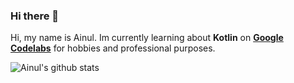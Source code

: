 ### Hi there 👋

Hi, my name is Ainul. Im currently learning about **Kotlin** on <b>[Google Codelabs](https://codelabs.developers.google.com/android-kotlin-fundamentals/)</b> for hobbies and professional purposes.

![Ainul's github stats](https://github-readme-stats.vercel.app/api?username=ai-null&show_icons=true&theme=onedark)

<!--
**ai-null/ai-null** is a ✨ _special_ ✨ repository because its `README.md` (this file) appears on your GitHub profile.

Here are some ideas to get you started:

- 🔭 I’m currently working on ...
- 🌱 I’m currently learning ...
- 👯 I’m looking to collaborate on ...
- 🤔 I’m looking for help with ...
- 💬 Ask me about ...
- 📫 How to reach me: ...
- 😄 Pronouns: ...
- ⚡ Fun fact: ...
-->
